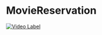 # MovieReservation

[![Video Label](http://img.youtube.com/vi/MDus3X9pqtU/0.jpg)](https://www.youtube.com/MDus3X9pqtUt=0s)

